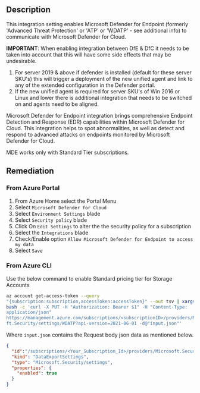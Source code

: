 ## Description

This integration setting enables Microsoft Defender for Endpoint (formerly 'Advanced Threat Protection' or 'ATP' or 'WDATP' - see additional info) to communicate with Microsoft Defender for Cloud.

**IMPORTANT**: When enabling integration between DfE & DfC it needs to be taken into account that this will have some side effects that may be undesirable.
1. For server 2019 & above if defender is installed (default for these server SKU's)
this will trigger a deployment of the new unified agent and link to any of the
extended configuration in the Defender portal.
2. If the new unified agent is required for server SKU's of Win 2016 or Linux and
lower there is additional integration that needs to be switched on and agents
need to be aligned.

Microsoft Defender for Endpoint integration brings comprehensive Endpoint Detection and Response (EDR) capabilities within Microsoft Defender for Cloud. This integration helps to spot abnormalities, as well as detect and respond to advanced attacks on endpoints monitored by Microsoft Defender for Cloud.

MDE works only with Standard Tier subscriptions.

## Remediation

### From Azure Portal

  1. From Azure Home select the Portal Menu
  2. Select `Microsoft Defender for Cloud`
  3. Select `Environment Settings` blade
  4. Select `Security policy` blade
  5. Click On `Edit Settings` to alter the the security policy for a subscription
  6. Select the `Integrations` blade
  7. Check/Enable option `Allow Microsoft Defender for Endpoint to access my data`
  8. Select `Save`

### From Azure CLI

Use the below command to enable Standard pricing tier for Storage Accounts

```bash
az account get-access-token --query
"{subscription:subscription,accessToken:accessToken}" --out tsv | xargs -L1
bash -c 'curl -X PUT -H "Authorization: Bearer $1" -H "Content-Type:
application/json"
https://management.azure.com/subscriptions/<subscriptionID>/providers/Microso
ft.Security/settings/WDATP?api-version=2021-06-01 -d@"input.json"'
```
Where `input.json` contains the Request body json data as mentioned below.

```json
{
  "id":"/subscriptions/<Your_Subscription_Id>/providers/Microsoft.Security/settings/WDATP",
  "kind": "DataExportSettings",
  "type": "Microsoft.Security/settings",
  "properties": {
    "enabled": true
  }
}
```